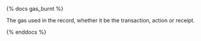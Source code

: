 {% docs gas_burnt %}

The gas used in the record, whether it be the transaction, action or receipt.

{% enddocs %}

